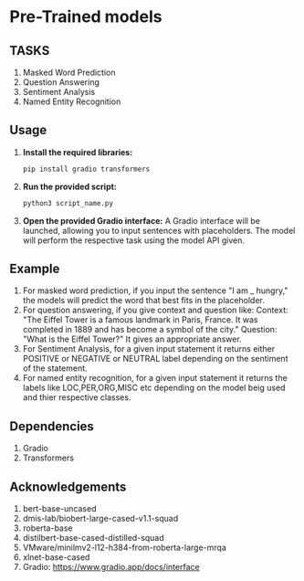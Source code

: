 # Pre-Trained models 

## TASKS
1. Masked Word Prediction
2. Question Answering
3. Sentiment Analysis
4. Named Entity Recognition
   
## Usage

1. **Install the required libraries:**

   ```bash
   pip install gradio transformers

2. **Run the provided script:**
   ```bash
   python3 script_name.py

3. **Open the provided Gradio interface:**
A Gradio interface will be launched, allowing you to input sentences with placeholders.
The model will perform the respective task using the model API given.
## Example
1. For masked word prediction, if you input the sentence "I am _ hungry," the models will predict the word that best fits in the placeholder.   
2. For question answering, if you give context and question like: 
   Context:
   "The Eiffel Tower is a famous landmark in Paris, France. It was completed in 1889 and has become a symbol of the city."
   Question:
   "What is the Eiffel Tower?"
   It gives an appropriate answer.
3. For Sentiment Analysis, for a given input statement it returns either POSITIVE or NEGATIVE or NEUTRAL label depending on the sentiment of the statement.
4. For named entity recognition, for a given input statement it returns the labels like LOC,PER,ORG,MISC etc depending on the model beig used and thier respective     classes. 


## Dependencies
1. Gradio
2. Transformers
   
## Acknowledgements
1. bert-base-uncased
2. dmis-lab/biobert-large-cased-v1.1-squad
3. roberta-base
4. distilbert-base-cased-distilled-squad
5. VMware/minilmv2-l12-h384-from-roberta-large-mrqa
6. xlnet-base-cased
7. Gradio: https://www.gradio.app/docs/interface
